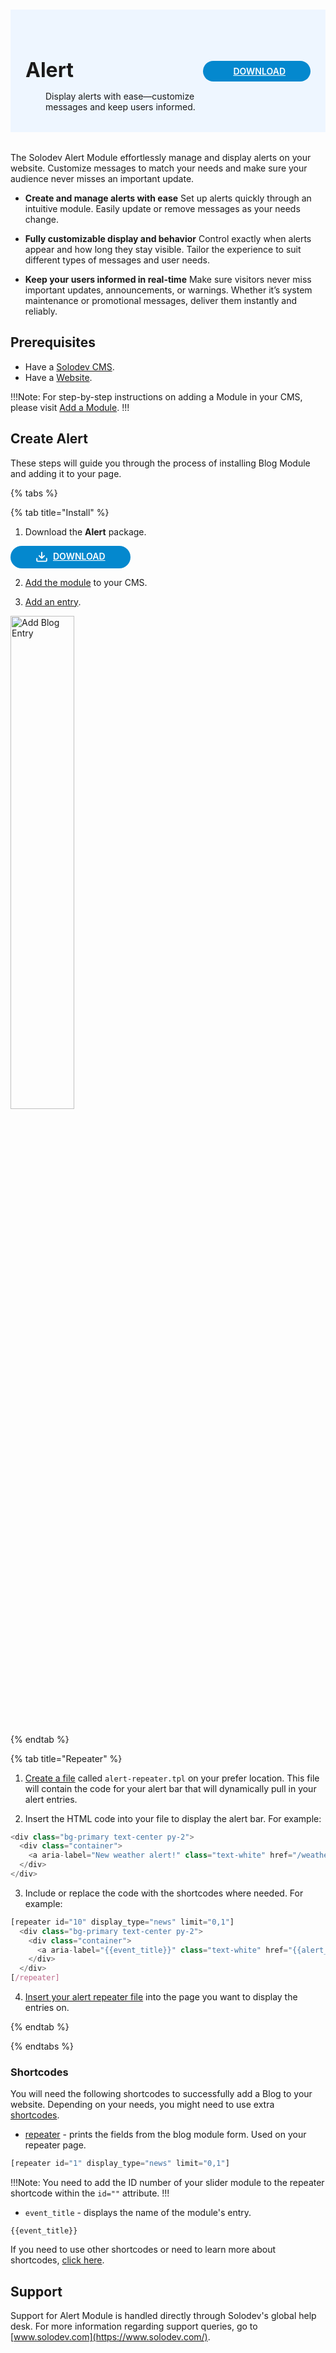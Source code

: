 #

<div style="display: flex; align-items: center; justify-content: space-between; padding: 2rem 1.5rem; margin-bottom: 2rem; background-color: #eef6ff;">
  <div style="display: flex; align-items: center; justify-content: start;">
    <!-- <img src="/static/images/logos/blog-module-icon.jpg" alt="Alert Icon" style="width: 80px;"> -->
    <div>
      <h1 style="margin-left: 0; font-size: 2rem; margin-bottom: 0.25rem;">Alert</h1>
      <p style="padding-left: 2rem; margin-bottom: 0;">Display alerts with ease—customize messages and keep users informed.</p>
    </div>
  </div>
  <a href="https://solodev-alert.s3.us-east-1.amazonaws.com/releases/alert-latest.zip" style="background-color: #0488ce; color: #fff; padding: .5rem 2.5rem; border-radius: 20px; font-weight: 600; display: inline-flex;"><span style="padding-right: .5rem; display: inline-flex; align-items: center;"><svg xmlns="http://www.w3.org/2000/svg" viewBox="0 0 16 16" width="20" height="20" fill="#fff"><path d="M2.75 14A1.75 1.75 0 0 1 1 12.25v-2.5a.75.75 0 0 1 1.5 0v2.5c0 .138.112.25.25.25h10.5a.25.25 0 0 0 .25-.25v-2.5a.75.75 0 0 1 1.5 0v2.5A1.75 1.75 0 0 1 13.25 14Z"></path><path d="M7.25 7.689V2a.75.75 0 0 1 1.5 0v5.689l1.97-1.969a.749.749 0 1 1 1.06 1.06l-3.25 3.25a.749.749 0 0 1-1.06 0L4.22 6.78a.749.749 0 1 1 1.06-1.06l1.97 1.969Z"></path></svg></span>DOWNLOAD</a>
</div>

The Solodev Alert Module effortlessly manage and display alerts on your website. Customize messages to match your needs and make sure your audience never misses an important update.

- **Create and manage alerts with ease** Set up alerts quickly through an intuitive module. Easily update or remove messages as your needs change.

- **Fully customizable display and behavior** Control exactly when alerts appear and how long they stay visible. Tailor the experience to suit different types of messages and user needs.

- **Keep your users informed in real-time** Make sure visitors never miss important updates, announcements, or warnings. Whether it’s system maintenance or promotional messages, deliver them instantly and reliably.

## Prerequisites

- Have a [Solodev CMS](/quickstart).
- Have a [Website](/workspace/websites/add-website/).

!!!Note: 
For step-by-step instructions on adding a Module in your CMS, please visit [Add a Module](/workspace/modules/add-module/).
!!!

## Create Alert

These steps will guide you through the process of installing Blog Module and adding it to your page.

{% tabs %}

{% tab title="Install" %}

1. Download the **Alert** package.

<a href="https://solodev-alert.s3.us-east-1.amazonaws.com/releases/alert-latest.zip" style="background-color: #0488ce; color: #fff; padding: .5rem 2.5rem; border-radius: 20px; font-weight: 600; display: inline-flex;"><span style="padding-right: .5rem; display: inline-flex; align-items: center;"><svg xmlns="http://www.w3.org/2000/svg" viewBox="0 0 16 16" width="20" height="20" fill="#fff"><path d="M2.75 14A1.75 1.75 0 0 1 1 12.25v-2.5a.75.75 0 0 1 1.5 0v2.5c0 .138.112.25.25.25h10.5a.25.25 0 0 0 .25-.25v-2.5a.75.75 0 0 1 1.5 0v2.5A1.75 1.75 0 0 1 13.25 14Z"></path><path d="M7.25 7.689V2a.75.75 0 0 1 1.5 0v5.689l1.97-1.969a.749.749 0 1 1 1.06 1.06l-3.25 3.25a.749.749 0 0 1-1.06 0L4.22 6.78a.749.749 0 1 1 1.06-1.06l1.97 1.969Z"></path></svg></span>DOWNLOAD</a>

2. [Add the module](/workspace/modules/add-module/) to your CMS.

<!-- <img src="/static/images/modules/blog/add-blog.jpg" alt="Add Blog" style="width: 45%; margin-bottom: 20px;"> -->

3. [Add an entry](/workspace/modules/module/add-entry/).

<img src="/static/images/modules/blog/add-entry-blog.jpg" alt="Add Blog Entry" style="width: 45%; margin-bottom: 20px;">

{% endtab %}

{% tab title="Repeater" %}

1. [Create a file](/workspace/websites/add-file/) called `alert-repeater.tpl` on your prefer location. This file will contain the code for your alert bar that will dynamically pull in your alert entries.

<!-- <img src="/static/images/modules/blog/blog-repeater-file.jpg" alt="Blog Repeater File" style="width: 45%; margin-bottom: 20px;"> -->

2. Insert the HTML code into your file to display the alert bar. For example:

```js
<div class="bg-primary text-center py-2">
  <div class="container">
    <a aria-label="New weather alert!" class="text-white" href="/weather"><u><strong>New weather alert!</strong></u></a>
  </div>
</div>
```

3. Include or replace the code with the shortcodes where needed. For example:

```js
[repeater id="10" display_type="news" limit="0,1"]
  <div class="bg-primary text-center py-2">
    <div class="container">
      <a aria-label="{{event_title}}" class="text-white" href="{{alert_link}}"><u><strong>{{event_title}}</strong></u></a>
    </div>
  </div>
[/repeater]
```

4. [Insert your alert repeater file](/workspace/websites/page/#add-a-file-to-page) into the page you want to display the entries on.

<!-- <img src="/static/images/modules/blog/blog-repeater-page.jpg" alt="Blog Repeater on Page" style="width: 85%;"> -->

{% endtab %}

{% endtabs %}

### Shortcodes

You will need the following shortcodes to successfully add a Blog to your website. Depending on your needs, you might need to use extra [shortcodes](/shortcodes/).

- [repeater](/shortcodes/module/repeater) - prints the fields from the blog module form. Used on your repeater page.

```js
[repeater id="1" display_type="news" limit="0,1"]
```

!!!Note:
You need to add the ID number of your slider module to the repeater shortcode within the `id=""` attribute.
!!!

- `event_title` - displays the name of the module's entry.

```
{{event_title}}
```

<!-- {{{start_time}}} -->
If you need to use other shortcodes or need to learn more about shortcodes, [click here](/shortcodes/).

## Support

Support for Alert Module is handled directly through Solodev's global help desk. For more information regarding support queries, go to [www.solodev.com](https://www.solodev.com/).